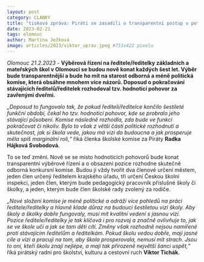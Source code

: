 ```yaml
---
layout: post
category: CLANKY
title: "tisková zpráva: Piráti se zasadili o transparentní postup v potvrzování ředitelů/ředitelek olomouckých základních a mateřských škol v jejich funkci"
date: 2023-02-21
tags: olomouc
author: Martina Ježková
image: articles/2023/viktor_uprav.jpeg #751x422 pixelu
---
```

*Olomouc 21.2.2023 -* **Výběrová řízení na ředitele/ředitelky základních a mateřských škol v Olomouci se budou nově konat každých šest let. Výběr bude transparentnější a bude ho mít na starost odborná a méně politická komise, která obsáhne mnohem více názorů. Doposud o pokračování stávajících ředitelů/ředitelek rozhodoval tzv. hodnoticí pohovor za zavřenými dveřmi.** 

*„Doposud to fungovalo tak, že pokud řediteli/ředitelce končilo šestileté funkční období, čekal ho tzv. hodnoticí pohovor, kde se probralo jeho stávající působení. Komise následně rozhodla, zda bude ve funkci pokračovat či nikoliv. Bylo to však z větší části politické rozhodnutí a skutečnost, jak si škola vede, jakou má vizi do budoucna a jak prosperuje měla spíš marginální roli,“* říká členka školské komise za Piráty **Radka Hájková Svobodová.**

To se teď změní. Nově se se místo hodnoticích pohovorů bude konat transparentní výběrové řízení a o obsazení pozice rozhodne skutečně odborná konkursní komise. Budou ji vždy tvořit dva členové určení městem, jeden člen určený ředitelem krajského úřadu, tři určení Českou školní inspekcí, jeden člen, kterým bude pedagogický pracovník příslušné školy či školky, a jeden, kterým bude člen školské rady zvolený za rodiče. 

*„Nové složení komise je méně politické a odráží více pohledů na práci ředitele/ředitelky a hlavně klade důraz na budoucí šestiletou vizi školy. Aby školy a školky dobře fungovaly, musí mít kvalitní vedení s jasnou vizí. Pozice ředitele/ředitelky je tak klíčová i pro rozvoj a značně ovlivňuje to, jak se ve škole učí a jak se tam děti cítí. Změny však rozhodně nejsou namířené proti stávajícím ředitelům a ředitelkám. Pokud školu vedou dobře, mají jasné cíle a vizi a pracují na tom, aby škola prosperovala, nemusí mít strach. Jsou to oni, kteří školu znají nejlépe, a mají tak přirozeně největší šanci uspět,“* říká pirátský radní pro  školství, kulturu a cestovní ruch **Viktor Tichák.**
